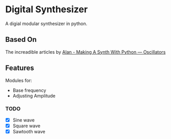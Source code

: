 # Digital Synthesizer
A digial modular synthesizer in python.

## Based On
The increadible articles by [Alan - Making A Synth With Python — Oscillators](https://python.plainenglish.io/making-a-synth-with-python-oscillators-2cb8e68e9c3b)

## Features
Modules for:
- Base frequency
- Adjusting Amplitude


### TODO
- [x] Sine wave
- [x] Square wave
- [x] Sawtooth wave
